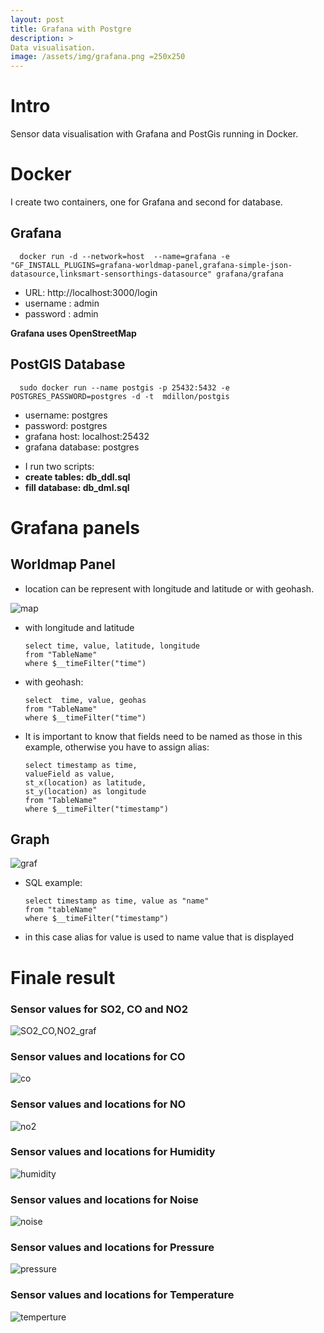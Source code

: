 ```yaml
---
layout: post
title: Grafana with Postgre
description: >
Data visualisation.
image: /assets/img/grafana.png =250x250
---
```


# Intro
Sensor data visualisation with Grafana and PostGis running in Docker.

# Docker
I create two containers, one for Grafana and second for database.

## Grafana
      docker run -d --network=host  --name=grafana -e "GF_INSTALL_PLUGINS=grafana-worldmap-panel,grafana-simple-json- datasource,linksmart-sensorthings-datasource" grafana/grafana

+ URL: http://localhost:3000/login
+ username : admin
+ password : admin

**Grafana uses OpenStreetMap**

## PostGIS Database
      sudo docker run --name postgis -p 25432:5432 -e POSTGRES_PASSWORD=postgres -d -t  mdillon/postgis

+ username: postgres
+ password: postgres
+ grafana host: localhost:25432
+ grafana database: postgres

- I run two scripts:
- **create tables: db_ddl.sql**
- **fill database: db_dml.sql**

# Grafana panels
## Worldmap Panel
- location can be represent with longitude and latitude or with geohash.

![map]({{site.baseurl}}/assets/img/map.png)

- with longitude and latitude

      select time, value, latitude, longitude
      from "TableName" 
      where $__timeFilter("time")

- with geohash:

      select  time, value, geohas
      from "TableName" 
      where $__timeFilter("time")

- It is important to know that fields need to be named as those in this example, otherwise you have to assign alias:

      select timestamp as time, 
      valueField as value,
      st_x(location) as latitude,
      st_y(location) as longitude
      from "TableName" 
      where $__timeFilter("timestamp")
      
## Graph
![graf]({{site.baseurl}}/assets/img/graf.png)

- SQL example:

      select timestamp as time, value as "name"
      from "tableName"
      where $__timeFilter("timestamp")
    
- in this case alias for value is used to name value that is displayed

# Finale result

### Sensor values for SO2, CO and NO2

![SO2_CO,NO2_graf]({{site.baseurl}}/assets/img/co2_co_so2_graf.png)

### Sensor values and locations for CO 

 ![co]({{site.baseurl}}/assets/img/co.png)

### Sensor values and locations for NO

 ![no2]({{site.baseurl}}/assets/img/no2.png)

### Sensor values and locations for Humidity

 ![humidity]({{site.baseurl}}/assets/img/humidity.png)

### Sensor values and locations for Noise

  ![noise]({{site.baseurl}}/assets/img/noise.png)

### Sensor values and locations for Pressure

 ![pressure]({{site.baseurl}}/assets/img/pressure.png)

### Sensor values and locations for Temperature

 ![temperture]({{site.baseurl}}/assets/img/temperature.png)
